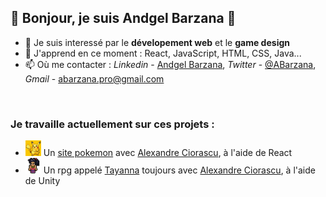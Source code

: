 ## 👋 Bonjour, je suis Andgel Barzana 👋

- 👀 Je suis interessé par le __dévelopement web__ et le __game design__
- 🌱 J'apprend en ce moment : React, JavaScript, HTML, CSS, Java...
- 📫 Où me contacter : _Linkedin_ - [Andgel Barzana](https://www.linkedin.com/in/andgel-barzana), _Twitter_ - [@ABarzana](https://twitter.com/ABarzana), _Gmail_ - abarzana.pro@gmail.com

<br>

### Je travaille actuellement sur ces projets :
- <img src="https://raw.githubusercontent.com/Voolak/Voolak/master/pikachu.png" alt="Pikachu" width="25"/> Un [site pokemon](https://pokeviewer.com) avec [Alexandre Ciorascu](https://github.com/sukaizer), à l'aide de React
- <img src="https://raw.githubusercontent.com/Voolak/Voolak/master/tayanna.png" alt="Tayanna" width="25"/> Un rpg appelé [Tayanna](https://github.com/sukaizer/Tayanna) toujours avec [Alexandre Ciorascu](https://github.com/sukaizer), à l'aide de Unity


